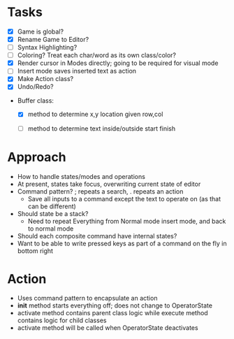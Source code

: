 # Tasks
- [x] Game is global?
- [x] Rename Game to Editor?
- [ ] Syntax Highlighting?
- [ ] Coloring? Treat each char/word as its own class/color?
- [x] Render cursor in Modes directly; going to be required for visual mode
- [ ] Insert mode saves inserted text as action
- [x] Make Action class?
- [x] Undo/Redo?
- Buffer class:
  - [x] method to determine x,y location given row,col
  - [ ] method to determine text inside/outside start finish


# Approach
- How to handle states/modes and operations
- At present, states take focus, overwriting current state of editor
- Command pattern? ; repeats a search, . repeats an action
  - Save all inputs to a command except the text to operate on (as that can be different)
- Should state be a stack?
  - Need to repeat Everything from Normal mode insert mode, and back to normal mode
- Should each composite command have internal states?
- Want to be able to write pressed keys as part of a command on the fly in bottom right


# Action 
- Uses command pattern to encapsulate an action
- __init__ method starts everything off; does not change to OperatorState
- activate method contains parent class logic while execute method contains logic for child classes
- activate method will be called when OperatorState deactivates